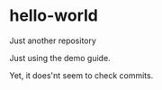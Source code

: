 # hello-world
Just another repository

Just using the demo guide.

Yet, it does'nt seem to check commits.
